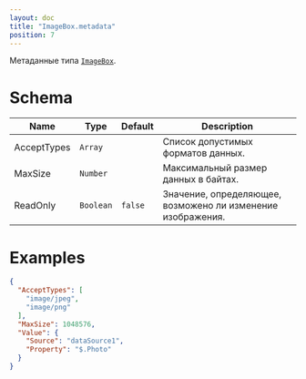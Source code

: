 ```yaml
---
layout: doc
title: "ImageBox.metadata"
position: 7
---
```


Метаданные типа [`ImageBox`](../).

# Schema

|Name|Type|Default|Description|
|----|----|----|-----------|
|AcceptTypes|`Array`||Список допустимых форматов данных.|
|MaxSize|`Number`||Максимальный размер данных в байтах.|
|ReadOnly|`Boolean`|`false`|Значение, определяющее, возможено ли изменение изображения.|

# Examples

```json
{
  "AcceptTypes": [
    "image/jpeg",
    "image/png"
  ],
  "MaxSize": 1048576,
  "Value": {
    "Source": "dataSource1",
    "Property": "$.Photo"
  }
}
```
